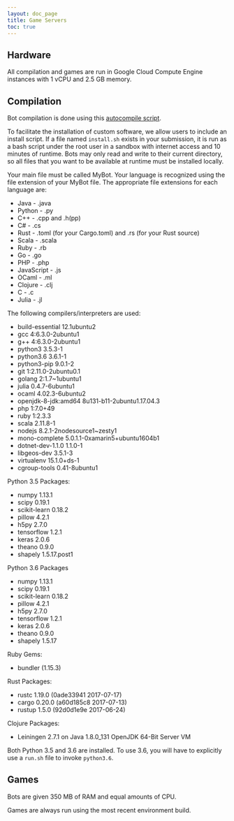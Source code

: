 ```yaml
---
layout: doc_page
title: Game Servers
toc: true
---
```


## Hardware

All compilation and games are run in Google Cloud Compute Engine instances with 1 vCPU and 2.5 GB memory.

## Compilation

Bot compilation is done using this [autocompile script][autocompile-script].

To facilitate the installation of custom software, we allow users to include an install script. If a file named `install.sh` exists in your submission, it is run as a bash script under the root user in a sandbox with internet access and 10 minutes of runtime. Bots may only read and write to their current directory, so all files that you want to be available at runtime must be installed locally.

Your main file must be called MyBot. Your language is recognized using the file extension of your MyBot file. The appropriate file extensions for each language are:

- Java - .java
- Python - .py
- C++ - .cpp and .h(pp)
- C# - .cs
- Rust - .toml (for your Cargo.toml) and .rs (for your Rust source)
- Scala - .scala
- Ruby - .rb
- Go - .go
- PHP - .php
- JavaScript - .js
- OCaml - .ml
- Clojure - .clj
- C - .c
- Julia - .jl

The following compilers/interpreters are used:

- build-essential	12.1ubuntu2
- gcc	4:6.3.0-2ubuntu1
- g++	4:6.3.0-2ubuntu1
- python3	3.5.3-1
- python3.6	3.6.1-1
- python3-pip	9.0.1-2
- git	1:2.11.0-2ubuntu0.1
- golang	2:1.7~1ubuntu1
- julia	0.4.7-6ubuntu1
- ocaml	4.02.3-6ubuntu2
- openjdk-8-jdk:amd64	8u131-b11-2ubuntu1.17.04.3
- php	1:7.0+49
- ruby	1:2.3.3
- scala	2.11.8-1
- nodejs	8.2.1-2nodesource1~zesty1
- mono-complete	5.0.1.1-0xamarin5+ubuntu1604b1
- dotnet-dev-1.1.0	1.1.0-1
- libgeos-dev	3.5.1-3
- virtualenv	15.1.0+ds-1
- cgroup-tools	0.41-8ubuntu1

Python 3.5 Packages:

- numpy 1.13.1
- scipy 0.19.1
- scikit-learn 0.18.2
- pillow 4.2.1
- h5py 2.7.0
- tensorflow 1.2.1
- keras 2.0.6
- theano 0.9.0
- shapely 1.5.17.post1

Python 3.6 Packages

- numpy 1.13.1
- scipy 0.19.1
- scikit-learn 0.18.2
- pillow 4.2.1
- h5py 2.7.0
- tensorflow 1.2.1
- keras 2.0.6
- theano 0.9.0
- shapely 1.5.17

Ruby Gems:

- bundler (1.15.3)

Rust Packages:

- rustc 1.19.0 (0ade33941 2017-07-17)
- cargo 0.20.0 (a60d185c8 2017-07-13)
- rustup 1.5.0 (92d0d1e9e 2017-06-24)

Clojure Packages:

- Leiningen 2.7.1 on Java 1.8.0_131 OpenJDK 64-Bit Server VM

Both Python 3.5 and 3.6 are installed. To use 3.6, you will have to explicitly use a `run.sh` file to invoke `python3.6`.

## Games

Bots are given 350 MB of RAM and equal amounts of CPU.

Games are always run using the most recent environment build.

[autocompile-script]: https://github.com/HaliteChallenge/Halite/blob/02b8a4a8c14498ddc471039c9a453137379420c1/worker/compiler.py

